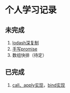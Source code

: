 # 个人学习记录



## 未完成

1. [lodash深复制](https://github.com/yygmind/blog/issues/31)
2. [手写promise](https://github.com/YvetteLau/Blog/issues/2)
3. 数组快排（待定）

## 已完成

1. [call、apply实现](https://github.com/mqyqingfeng/Blog/issues/11)，[bind实现](https://github.com/mqyqingfeng/Blog/issues/12)



